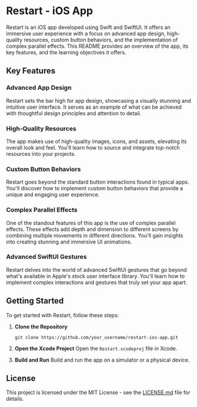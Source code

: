 # Restart - iOS App

Restart is an iOS app developed using Swift and SwiftUI. It offers an immersive user experience with a focus on advanced app design, high-quality resources, custom button behaviors, and the implementation of complex parallel effects. This README provides an overview of the app, its key features, and the learning objectives it offers.

## Key Features

### Advanced App Design
Restart sets the bar high for app design, showcasing a visually stunning and intuitive user interface. It serves as an example of what can be achieved with thoughtful design principles and attention to detail.

### High-Quality Resources
The app makes use of high-quality images, icons, and assets, elevating its overall look and feel. You'll learn how to source and integrate top-notch resources into your projects.

### Custom Button Behaviors
Restart goes beyond the standard button interactions found in typical apps. You'll discover how to implement custom button behaviors that provide a unique and engaging user experience.

### Complex Parallel Effects
One of the standout features of this app is the use of complex parallel effects. These effects add depth and dimension to different screens by combining multiple movements in different directions. You'll gain insights into creating stunning and immersive UI animations.

### Advanced SwiftUI Gestures
Restart delves into the world of advanced SwiftUI gestures that go beyond what's available in Apple's stock user interface library. You'll learn how to implement complex interactions and gestures that truly set your app apart.

## Getting Started

To get started with Restart, follow these steps:

1. **Clone the Repository**
   ```
   git clone https://github.com/your_username/restart-ios-app.git
   ```

2. **Open the Xcode Project**
   Open the `Restart.xcodeproj` file in Xcode.

3. **Build and Run**
   Build and run the app on a simulator or a physical device.

## License

This project is licensed under the MIT License - see the [LICENSE.md](LICENSE.md) file for details.



